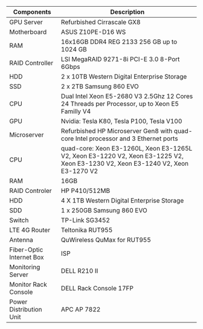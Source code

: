 | Components | Description |
| --- | --- |
| GPU Server | Refurbished Cirrascale GX8 |
| Motherboard | ASUS Z10PE-D16 WS |
| RAM | 16x16GB DDR4 REG 2133 256 GB  up to 1024 GB |
| RAID Controller | LSI MegaRAID 9271-8i PCI-E 3.0 8-Port 6Gbps  |
| HDD | 2 x 10TB Western Digital Enterprise Storage  |
| SSD | 2 x 2TB Samsung 860 EVO  |
| CPU | Dual Intel Xeon E5-2680 V3 2.5Ghz 12 Cores 24 Threads per Processor, up to Xeon E5 Familly V4 |
|GPU| Nvidia: Tesla K80, Tesla P100, Tesla V100 |
| Microserver | Refurbished HP Microserver Gen8 with quad-core Intel processor and 3 Ethernet ports|
| CPU| quad-core: Xeon E3-1260L, Xeon E3-1265L V2, Xeon E3-1220 V2, Xeon E3-1225 V2, Xeon E3-1230 V2, Xeon E3-1240 V2,  Xeon E3-1270 V2|
|RAM|16GB|
|RAID Controler | HP P410/512MB |
|HDD | 4 X 1TB Western Digital Enterprise Storage |
| SDD | 1 x 250GB  Samsung 860 EVO |
| Switch | TP-Link SG3452|
|LTE 4G Router| Teltonika RUT955|
|Antenna|QuWireless QuMax for RUT955|
|Fiber-Optic Internet Box| ISP| 
| Monitoring Server | DELL R210 II |
| Monitor Rack Console | DELL Rack Console 17FP |
| Power Distribution Unit | APC AP 7822  |
